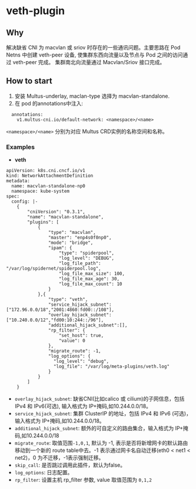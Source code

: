 # veth-plugin

## Why

解决缺省 CNI 为 macvlan 或 sriov 时存在的一些通讯问题。主要思路在 Pod Netns 中创建 veth-peer 设备, 使集群东西向流量以及节点与 Pod 之间的访问通过 veth-peer 完成。
集群南北向流量通过 Macvlan/Sriov 接口完成。

## How to start

1. 安装 Multus-underlay, maclan-type 选择为 macvlan-standalone.
2. 在 pod 的annotations中注入:
```shell
  annotations:
    v1.multus-cni.io/default-network: <namespace>/<name>
```

`<namespace>/<name>` 分别为对应 Multus CRD实例的名称空间和名称。

### Examples

- **veth**

```shell
apiVersion: k8s.cni.cncf.io/v1
kind: NetworkAttachmentDefinition
metadata:
  name: macvlan-standalone-np0
  namespace: kube-system
spec:
  config: |-
    {
        "cniVersion": "0.3.1",
        "name": "macvlan-standalone",
        "plugins": [
            {
                "type": "macvlan",
                "master": "enp4s0f0np0",
                "mode": "bridge",
                "ipam": {
                    "type": "spiderpool",
                    "log_level": "DEBUG",
                    "log_file_path": "/var/log/spidernet/spiderpool.log",
                    "log_file_max_size": 100,
                    "log_file_max_age": 30,
                    "log_file_max_count": 10
                }
            },{
                "type": "veth",
                "service_hijack_subnet": ["172.96.0.0/18","2001:4860:fd00::/108"],
                "overlay_hijack_subnet": ["10.240.0.0/12","fd00:10:244::/96"],
                "additional_hijack_subnet":[],
                "rp_filter": {
                    "set_host": true,
                    "value": 0
                },
                "migrate_route": -1,
                "log_options": {
                  "log_level": "debug",
                  "log_file": "/var/log/meta-plugins/veth.log"
                }
            }
        ]
    }

```

- `overlay_hijack_subnet`: 缺省CNI(比如calico 或 cilium)的子网信息，包括 IPv4 和 IPv6(可选), 输入格式为 IP+掩码,如10.244.0.0/18。
- `service_hijack_subnet`: 集群 ClusterIP 的地址，包括 IPv4 和 IPv6 (可选)，输入格式为 IP+掩码,如10.244.0.0/18。
- `additional_hijack_subnet`: 额外的可自定义的路由集合，输入格式为 IP+掩码,如10.244.0.0/18
- `migrate_route`: 取值范围`-1,0,1`, 默认为 -1, 表示是否将新增网卡的默认路由移动到一个新的 route table中去。-1 表示通过网卡名自动迁移(eth0 < net1 < net2)，0 为不迁移，-1表示强制迁移。
- `skip_call`: 是否跳过调用此插件，默认为false。
- `log_options`: 日志配置。
- `rp_filter`: 设置主机 rp_filter 参数, value 取值范围为 `0,1,2`
